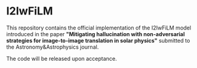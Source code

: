 # I2IwFiLM

This repository contains the official implementation of the I2IwFiLM model introduced in the paper **"Mitigating hallucination with non-adversarial strategies for image-to-image translation in solar physics"** submitted to the Astronomy&Astrophysics journal.

The code will be released upon acceptance.